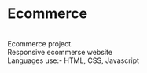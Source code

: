 ﻿# Ecommerce
 <br>
Ecommerce project.
<br>
Responsive ecommerse website
<br>
Languages use:- HTML, CSS, Javascript 
